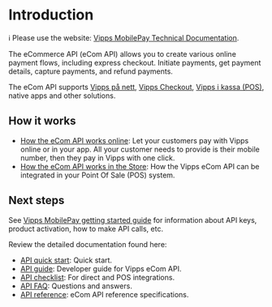 <!-- START_METADATA
---
title: Introduction to the eCommerce API
sidebar_label: Introduction
sidebar_position: 1
hide_table_of_contents: true
description: Use the eCommerce API to create various online payment flows using Vipps MobilePay, including express checkout.
pagination_next: null
pagination_prev: null
---
END_METADATA -->

# Introduction

<!-- START_COMMENT -->

ℹ️ Please use the website:
[Vipps MobilePay Technical Documentation](https://vippsas.github.io/vipps-developer-docs/docs/APIs/ecom-api).

<!-- END_COMMENT -->

The eCommerce API (eCom API) allows you to create various online payment flows, including express checkout. Initiate payments, get payment details, capture payments, and refund payments.

The eCom API supports
[Vipps på nett](https://vipps.no/produkter-og-tjenester/bedrift/ta-betalt-paa-nett/ta-betalt-paa-nett/),
[Vipps Checkout](https://vipps.no/produkter-og-tjenester/bedrift/ta-betalt-paa-nett/vipps-checkout/),
[Vipps i kassa (POS)](https://vipps.no/produkter-og-tjenester/bedrift/ta-betalt-i-butikk/vipps-i-kassa/),
native apps and other solutions.

## How it works

* [How the eCom API works online](./how-it-works/vipps-ecom-api-howitworks.md):  Let your customers pay with Vipps online or in your app. All your customer needs to provide is their mobile number, then they pay in Vipps with one click.
* [How the eCom API works in the Store](./how-it-works/vipps-in-store-howitworks.md): How the Vipps eCom API can be integrated in your Point Of Sale (POS) system.

## Next steps

See
[Vipps MobilePay getting started guide](https://vippsas.github.io/vipps-developer-docs/docs/vipps-developers/getting-started)
for information about API keys, product activation, how to make API calls, etc.

Review the detailed documentation found here:

* [API quick start](vipps-ecom-api-quick-start.md): Quick start.
* [API guide](vipps-ecom-api.md): Developer guide for Vipps eCom API.
* [API checklist](vipps-ecom-api-checklist.md): For direct and POS integrations.
* [API FAQ](vipps-ecom-api-faq.md): Questions and answers.
* [API reference](https://vippsas.github.io/vipps-developer-docs/api/ecom): eCom API reference specifications.
